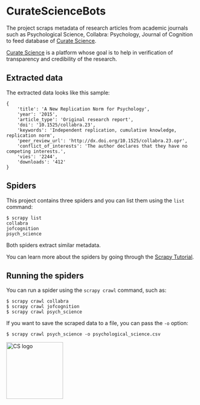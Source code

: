 # CurateScienceBots
The project scraps metadata of research articles from academic journals such as Psychological Science, Collabra: Psychology, Journal of Cognition to feed database of [Curate Science](https://curatescience.org/app/).

[Curate Science](https://curatescience.org/app/) is a platform whose goal is to help in verification of transparency and credibility of the research.

## Extracted data

The extracted data looks like this sample:

    {
        'title': 'A New Replication Norm for Psychology',
        'year': '2015',
        'article_type': 'Original research report',
        'doi': '10.1525/collabra.23',
        'keywords': 'Independent replication, cumulative knowledge, replication norm',
        'peer_review_url': 'http://dx.doi.org/10.1525/collabra.23.opr',
        'conflict_of_interests': 'The author declares that they have no competing interests.',
        'vies': '2244',
        'downloads': '412'
    }


## Spiders

This project contains three spiders and you can list them using the `list`
command:

    $ scrapy list
    collabra
    jofcognition
    psych_science

Both spiders extract similar metadata. 

You can learn more about the spiders by going through the
[Scrapy Tutorial](http://doc.scrapy.org/en/latest/intro/tutorial.html).


## Running the spiders

You can run a spider using the `scrapy crawl` command, such as:

    $ scrapy crawl collabra
    $ scrapy crawl jofcognition
    $ scrapy crawl psych_science


If you want to save the scraped data to a file, you can pass the `-o` option:
    
    $ scrapy crawl psych_science -o psychological_science.csv
 
<img src="https://pbs.twimg.com/profile_images/1079541522863800320/p0FxpVnr_400x400.jpg" alt="CS logo" width="150"/>  
